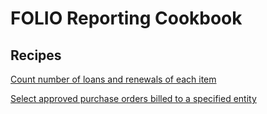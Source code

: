 # FOLIO Reporting Cookbook

## Recipes

[Count number of loans and renewals of each item](count_item_loans_renewals.md)

[Select approved purchase orders billed to a specified entity](po_bill_to.md)

